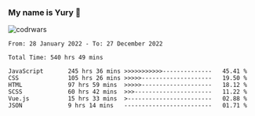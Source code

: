 ### My name is Yury 👋 
![codrwars](https://www.codewars.com/users/litury/badges/micro) 


<!--START_SECTION:waka-->

```text
From: 28 January 2022 - To: 27 December 2022

Total Time: 540 hrs 49 mins

JavaScript       245 hrs 36 mins >>>>>>>>>>>--------------   45.41 %
CSS              105 hrs 26 mins >>>>>--------------------   19.50 %
HTML             97 hrs 59 mins  >>>>>--------------------   18.12 %
SCSS             60 hrs 42 mins  >>>----------------------   11.22 %
Vue.js           15 hrs 33 mins  >------------------------   02.88 %
JSON             9 hrs 14 mins   -------------------------   01.71 %
```

<!--END_SECTION:waka-->

